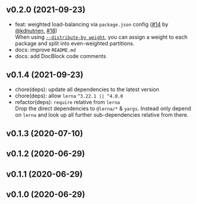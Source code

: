 ## v0.2.0 (2021-09-23)

- feat: weighted load-balancing via `package.json` config
  ([#14](https://github.com/ClarkSource/lerna-parallelism/pull/14) by
  [@kdnutrien](https://github.com/kdnutrien),
  [#18](https://github.com/ClarkSource/lerna-parallelism/pull/18))<br>
  When using [`--distribute-by weight`](https://github.com/ClarkSource/lerna-parallelism#--distribute-by-weight),
  you can assign a weight to each package and split into even-weighted
  partitions.
- docs: improve `README.md`
- docs: add DocBlock code comments

## v0.1.4 (2021-09-23)

- chore(deps): update all dependencies to the latest version
- chore(deps): allow `lerna` `^3.22.1 || ^4.0.0`
- refactor(deps): `require` relative from `lerna`<br>
  Drop the direct dependencies to `@lerna/*` & `yargs`. Instead only depend on
  `lerna` and look up all further sub-dependencies relative from there.

## v0.1.3 (2020-07-10)

## v0.1.2 (2020-06-29)

## v0.1.1 (2020-06-29)

## v0.1.0 (2020-06-29)

